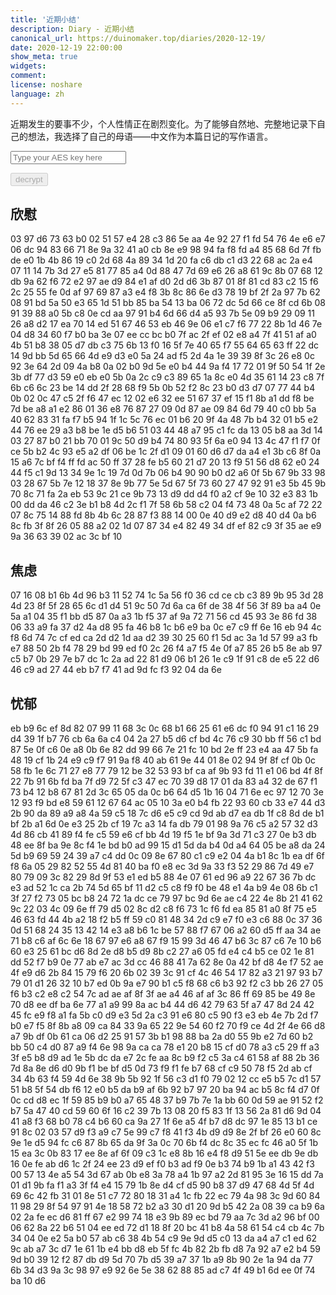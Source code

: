 ```yaml
---
title: '近期小结'
description: Diary - 近期小结
canonical_url: https://duinomaker.top/diaries/2020-12-19/
date: 2020-12-19 22:00:00
show_meta: true
widgets:
comment:
license: noshare
language: zh
---
```


近期发生的要事不少，个人性情正在剧烈变化。为了能够自然地、完整地记录下自己的想法，我选择了自己的母语——中文作为本篇日记的写作语言。

<script async src="https://server.duinomaker.top/blog/assets/crypto-js.min.js" defer></script>
<script src="https://server.duinomaker.top/blog/assets/decrypt.js" defer></script>
<div class="field has-addons">
<p class="control has-icons-left">
    <input id="password" class="input" type="password" maxlength="16" placeholder="Type your AES key here" digest="75b31fbd8197516a7935a20cde309d6943556097229ce03c2785233a81a1062a">
    <span class="icon is-small is-left">
        <i id="input-bar-icon" class="fas fa-lock"></i>
    </span>
</p>
<p class="control">
    <button id="decrypt" class="button" onclick="decryptAll()" disabled>decrypt</button>
</p>
</div>

## 欣慰

<span class="encrypted" iv="piz/8halDwRcRx7N">03 97 d6 73 63 b0 02 51 57 e4 28 c3 86 5e aa 4e 92 27 f1 fd 54 76 4e e6 e7 06 dc 94 83 66 71 8e 9a 32 41 a0 cb 8e e9 98 94 fa f8 fd a4 85 68 6d 7f fb de e0 1b 4b 86 19 c0 2d 68 4a 89 34 1d 20 fa c6 db c1 d3 22 68 ac 2a e4 07 11 14 7b 3d 27 e5 81 77 85 a4 0d 88 47 7d 69 e6 26 a8 61 9c 8b 07 68 12 db 9a 62 f6 72 e2 97 ae d9 84 e1 af d0 2d d6 3b 87 01 8f 81 cd 83 c2 15 f6 2c 25 55 fe 0d af 97 69 87 a3 e4 f8 3b 8c 86 6e d3 78 19 bf 2f 2a 97 7b 62 08 91 bd 5a 50 e3 65 1d 51 bb 85 ba 54 13 ba 06 72 dc 5d 66 ce 8f cd 6b 08 91 39 88 a0 5b c8 0e cd aa 97 91 b4 6d 66 d4 a5 93 7b 5e 09 b9 29 09 11 26 a8 d2 17 ea 70 14 ed 51 67 46 53 eb 46 9e 06 e1 c7 f6 77 22 8b 1d 46 7e 04 d8 34 60 f7 b0 ba 3e 07 ee cc bc b0 7f ac 2f ef 02 e8 a4 7f 41 51 af a0 4b 51 b8 38 05 d7 db c3 75 6b 13 f0 16 5f 7e 40 65 f7 55 64 65 63 ff 22 dc 14 9d bb 5d 65 66 4d e9 d3 e0 5a 24 ad f5 2d 4a 1e 39 39 8f 3c 26 e8 0c 92 3e 64 2d 09 4a b8 0a 02 b0 9d 5e e0 b4 44 9a f4 17 72 01 9f 50 54 1f 2e 3b df 77 d3 59 e0 eb e0 5b 0a 2c c9 c3 89 65 1a 8c e0 4d 35 61 14 23 c8 7f 6b c6 6c 23 be 14 dd 2f 28 68 f9 5b 0b 52 f2 8c 23 b0 d3 d7 07 77 44 b4 0b 02 0c 47 c5 2f f6 47 ec 12 02 e6 32 ee 51 67 37 ef 15 f1 8b a1 dd f8 be 7d be a8 a1 e2 86 01 36 e8 76 87 27 09 0d 87 ae 09 84 6d 79 40 c0 bb 5a 40 62 83 31 fa f7 b5 94 1f 1c 5c 76 ec 01 b6 20 9f 4a 48 7b b4 32 01 b5 e2 44 76 ee 29 a3 b8 be 1e d5 b6 51 03 44 48 a7 95 c1 fc da 13 05 b8 aa 3d 14 03 27 87 b0 21 bb 70 01 9c 50 d9 b4 74 80 93 5f 6a e0 94 13 4c 47 f1 f7 0f ce 5b b2 4c 93 e5 a2 df 06 be 1c 2f d1 09 01 60 d6 d7 da a4 e1 3b c6 8f 0a 15 a6 7c bf f4 ff fd ac 50 ff 37 28 fe b5 60 21 d7 20 13 f9 51 56 d8 62 e0 24 44 f5 c1 9d 13 34 9e 1c 19 7d 0d 7b 06 b4 90 90 b0 d2 a6 0f 5b 67 9b 33 98 03 28 67 5b 7e 12 18 37 8e 9b 77 5e 5d 67 5f 73 60 27 47 92 91 e3 5b 45 9b 70 8c 71 fa 2a eb 53 9c 21 ce 9b 73 13 d9 dd d4 f0 a2 cf 9e 10 32 e3 83 1b 00 dd da 46 c2 3e b1 b8 4d 2c f1 7f 58 6b 58 c2 04 f4 73 48 0a 5c af 72 22 07 8c 75 14 88 fd 8b 4b 6c 28 87 f3 88 14 00 0e 40 d9 e2 d8 40 d4 0a b6 8c fb 3f 8f 26 05 88 a2 02 1d 07 87 34 e4 82 49 34 df ef 82 c9 3f 35 ae e9 9a 36 63 39 02 ac 3c bf 10</span>

## 焦虑

<span class="encrypted" iv="KREX1lOg826qzfnn">07 16 08 b1 6b 4d 96 b3 11 52 74 1c 5a 56 f0 36 cd ce cb c3 89 9b 95 3d 28 4d 23 8f 5f 28 65 6c d1 d4 51 9c 50 7d 6a ca 6f de 38 4f 56 3f 89 ba a4 0e 5a a1 04 35 f1 bb d5 87 0a a3 1b f5 37 af 9a 72 71 56 cd 45 93 3e 86 fd 38 06 33 a9 fa 37 d2 4a d8 95 fa 46 b8 1c b6 e9 ba 0c e7 c9 ff 6e 16 eb 94 4c f8 6d 74 7c cf ed ca 2d d2 1d aa d2 39 30 25 60 f1 5d ac 3a 1d 57 99 a3 fb e7 88 50 2b f4 78 29 bd 99 ed f0 2c 26 f4 a7 f5 4e 0f a7 85 26 b5 8e ab 97 c5 b7 0b 29 7e b7 dc 1c 2a ad 22 81 d9 06 b1 26 1e c9 1f 91 c8 de e5 22 d6 46 c9 ad 27 44 eb b7 f7 41 ad 9d fc f3 92 04 da 6e</span>

## 忧郁

<span class="encrypted" iv="jMJYvdalBceFxVls">eb b9 6c ef 8d 82 07 99 11 68 3c 0c 68 b1 66 25 61 e6 dc f0 94 91 c1 16 29 d4 39 1f b7 76 cb 6a 6a c4 04 2a 27 b5 d6 cf bd 4c 76 c9 30 bb ff 56 c1 bd 87 5e 0f c6 0e a8 0b 6e 82 dd 99 66 7e 21 fc 10 bd 2e ff 23 e4 aa 47 5b fa 48 19 cf 1b 24 e9 c9 f7 91 9a f8 40 ab 61 9e 44 01 8e 02 94 9f 8f cf 0b 0c 58 fb 1e 6c 71 27 e8 77 79 12 be 32 53 93 bf ca af 9b 93 fd 11 e1 06 bd 4f 8f 22 7b 91 6b fd ba 7f d9 72 5f c3 47 ec 70 39 d8 17 01 da 83 a4 32 de 67 f1 73 b4 12 b8 67 81 2d 3c 65 05 da 0c b6 64 d5 1b 16 04 71 6e ec 97 12 70 3e 12 93 f9 bd e8 59 61 12 67 64 ac 05 10 3a e0 b4 fb 22 93 60 cb 33 e7 44 d3 2b 90 da 89 a9 a8 4a 59 c5 18 7c d6 e5 c9 cd 9d ab d7 ea db 1f c8 8d de b1 bf 2b a1 6d 0e e3 25 2b cf 19 7c a3 14 fa db 79 01 98 9a 76 c5 a2 57 32 d3 4d 86 cb 41 89 f4 fe c5 59 e6 cf bb 4d 19 f5 1e bf 9a 3d 71 c3 27 0e b3 db 48 ee 8f ba 9e 8c f4 1e bd b0 ad 99 15 d1 5d da b4 0d a4 64 05 be a8 da 24 5d b9 69 59 24 39 a7 c4 dd 0c 09 8e 67 80 c1 c9 e2 04 4a b1 8c 1b ea df 6f f8 6a 05 29 82 52 55 4d 81 40 ba f0 e8 ec 3d 9a 33 f3 52 29 86 7d 49 e7 80 79 09 3c 82 29 8d 9f 53 e1 ed b5 88 4e 07 61 ed 96 a9 22 67 36 7b dc e3 ad 52 1c ca 2b 74 5d 65 bf 11 d2 c5 c8 f9 f0 be 48 e1 4a b9 4e 08 6b c1 3f 27 f2 73 05 bc b8 24 72 1a dc ce 79 97 bc 9d 6e ae c4 22 4e 8b 21 41 62 9c 22 03 4c 09 6e ff 79 d5 02 8c d2 c8 f6 73 1c f6 fd ea 85 81 a0 8f 75 e5 46 63 fd 44 4b a2 18 f2 b5 ff 59 c0 81 48 34 2d c9 e7 f0 e3 c6 88 0c 37 36 0d 51 68 24 35 13 42 14 e3 a8 b6 1c be 57 88 f7 67 06 a2 60 d5 ff aa 34 ae 71 b8 c6 af 6c 6e 18 67 97 e6 a8 67 f9 15 99 3d 46 47 b6 3c 87 c6 7e 10 b6 60 e3 25 61 bc d6 8d 2e d8 b5 d9 8b c2 27 a6 05 fd e4 c4 b5 ce 02 1e 81 dd 52 f7 b9 0e 77 ab e7 ac 3d cc 46 88 41 7a 62 8e 0a 42 bf d8 4e f7 52 ae 4f e9 d6 2b 84 15 79 f6 20 6b 02 39 3c 91 cf 4c 46 54 17 82 a3 21 97 93 b7 79 01 d1 26 32 10 b7 ed 0b 9a e7 90 b1 c5 f8 68 c6 b3 92 f2 c3 bb 26 27 05 f6 b3 c2 e8 c2 54 7c ad ae af 8f 3f ae a4 46 af af 3c 86 ff 69 85 be 49 8e 70 d8 ee df ba 6e 77 a1 a9 99 8a ac b4 44 d6 42 79 63 5f a7 47 8d 24 42 45 fc e9 f8 a1 fa 5b c0 d9 e3 5d 2a c3 91 e6 80 c5 90 f3 e3 eb 4e 7b 2d f7 b0 e7 f5 8f 8b a8 09 ca 84 33 9a 65 22 9e 54 60 f2 70 f9 ce 4d 2f 4e 66 d8 a7 9b df 0b 61 ca 06 d2 25 91 57 3b b1 98 88 ba 2a d0 55 9b e2 7d 60 b2 bb 50 c4 d0 87 a9 f4 6e 98 9a ca ca 78 e1 20 b8 15 cf d0 78 a3 c5 29 ff a3 3f e5 b8 d9 ad 1e 5b dc da e7 2c fe aa 8c b9 f2 c5 3a c4 61 58 af 88 2b 36 7d 8a 8e d6 d0 9b f1 be bf d5 0d 73 f9 f1 fe b7 68 cf c9 50 78 f5 2d ab cf 34 4b 63 f4 59 4d 6e 38 9b 5b 92 1f 56 c3 d1 f0 79 02 12 cc e5 b5 7c d1 57 51 b8 5f 54 db f6 12 e0 b5 da b9 af 6b 92 b7 97 20 ba 94 ac b5 8c f4 d7 0f 0c cd d8 ec 1f 59 85 b9 b0 a7 65 48 37 b9 7b 7e 1a bb 60 0d 59 ae 91 52 f2 b7 5a 47 40 cd 59 60 6f 16 c2 39 7b 13 08 20 f5 83 1f 13 56 2a 81 d6 9d 04 41 a8 f3 68 b0 78 c4 b6 60 ca 9a 27 1f 6e a5 4f b7 d8 dc 97 1e 85 13 b1 ce 91 8c 02 03 57 d9 f3 a9 c7 5e 99 c7 f8 41 f3 4b d9 d9 8e 2f bf 26 e0 60 8c 9e 1e d5 94 fc c6 87 8b 65 da 9f 3a 0c 70 6b f4 dc 8c 35 ec fc 46 a0 5f 1b 15 ea 3c 0b 83 17 ee 8e af 6f 09 c3 1c e8 8b 16 e4 f8 d9 51 5e ee db 9e db 16 0e fe ab d6 1c 2f 24 ee 23 d9 ef f0 b3 ad f9 0e b3 74 b9 1b a1 43 42 f3 00 57 13 4e a5 54 3d 67 ab 0b e8 3a 78 a4 1b 97 a2 2d 81 95 3e 16 15 dd 7a 01 d1 9b fa f1 a3 3f f4 e4 15 79 1b 8e d4 cf d5 90 b8 37 d9 47 68 4d 5f 4d 69 6c 42 fb 31 01 8e 51 c7 72 80 18 31 a4 1c fb 22 ec 79 4a 98 3c 9d 60 84 11 98 29 8f 54 97 91 4e 18 58 72 b2 a3 30 d1 20 9d b5 42 2a 08 39 ca b9 6a 02 2a fe ec d6 81 ff 67 e2 99 74 18 e3 9b 89 ec bd 79 aa 7c 3d a2 96 bf 00 06 62 8a 22 b6 51 04 ee ed 72 d1 18 8f 20 bc 41 b8 4a 58 61 54 c4 cb 4c 7b 34 04 0e e2 5a b0 57 ab c6 38 4b 54 c9 9e 9d d5 c0 13 da a4 a7 c1 ed 62 9c ab a7 3c d7 1e 61 1b e4 bb d8 eb 5f fc 4b 82 2b fb d8 7a 92 a7 e2 b4 59 9d b0 39 12 f2 87 db d9 5d 70 7b d5 39 a7 37 1b a9 8b 90 2e 1a 94 da 77 6b 34 d3 9a 3c 98 97 e9 92 6e 5e 38 62 88 85 ad c7 4f 49 b1 6d ee 0f 74 ba 10 d6</span>